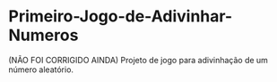 # Primeiro-Jogo-de-Adivinhar-Numeros
(NÃO FOI CORRIGIDO AINDA) Projeto de jogo para adivinhação de um número aleatório.
